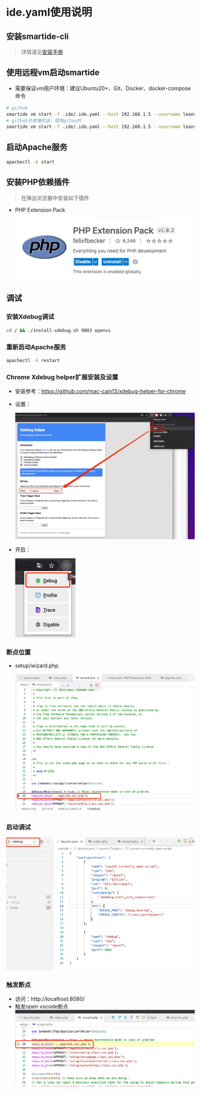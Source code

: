 <!--
* @Author: kenan
* @Date: 2021-10-29 11:06:45
* @LastEditors: kenan
* @LastEditTime: 2021-11-01 10:03:28
* @Description: file content
  -->

# ide.yaml使用说明

## 安装smartide-cli

> 详情请见[安装手册](https://smartide.dev/zh/docs/getting-started/install/)

## 使用远程vm启动smartide
 - 需要保证vm用户环境：建议Ubuntu20+、Git、Docker、docker-compose命令
```bash
# github
smartide vm start -f .ide/.ide.yaml --host 192.168.1.5 --username leansoft --repourl https://github.com/SmartIDE/iTop --password leansoft -d
# github仓库慢的话，使用gitee的
smartide vm start -f .ide/.ide.yaml --host 192.168.1.5 --username leansoft --password leansoft --repourl https://gitee.com/chileeb/smartide-itop.git -d
```
## 启动Apache服务
```bash
apachectl -k start
```
## 安装PHP依赖插件

> 在弹出浏览器中安装如下插件

- PHP Extension Pack
  
  ![php_extension_pack.png](img/php_extension_pack.png)
## 调试
### 安装Xdebug调试
```bash
cd / && ./install-xdebug.sh 9003 openvs
```
### 重新启动Apache服务
```bash
apachectl -k restart
```
### Chrome Xdebug helper扩展安装及设置
- 安装参考：https://github.com/mac-cain13/xdebug-helper-for-chrome
- 设置：
  
  ![chrome_xdebug_install.png](img/chrome_xdebug_install.png)
- 开启：
  
  ![chrome_xdebug_debug.png](img/chrome_xdebug_debug.png)
### 断点位置
- setup/wizard.php
  
  ![setup_wizard_breakpoint.png](img/setup_wizard_breakpoint.png)
### 启动调试

  ![debug.png](img/debug.png)
### 触发断点
- 访问：http://localhost:8080/
- 触发open vscode断点
  ![debugging.png](img/debugging.png)